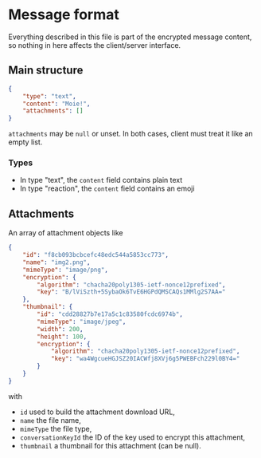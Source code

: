 Message format
==============

Everything described in this file is part of the encrypted message content,
so nothing in here affects the client/server interface.

## Main structure

```json
{
    "type": "text",
    "content": "Moie!",
    "attachments": []
}
```

`attachments` may be `null` or unset. In both cases, client must treat it like
an empty list.

### Types

* In type "text", the `content` field contains plain text
* In type "reaction", the `content` field contains an emoji

## Attachments

An array of attachment objects like

```json
{
    "id": "f8cb093bcbcefc48edc544a5853cc773",
    "name": "img2.png",
    "mimeType": "image/png",
    "encryption": {
        "algorithm": "chacha20poly1305-ietf-nonce12prefixed",
        "key": "B/lViSzth+5SybaOk6TvE6HGPdQMSCAQs1MMlg2S7AA="
    },
    "thumbnail": {
        "id": "cdd28827b7e17a5c1c83580fcdc6974b",
        "mimeType": "image/jpeg",
        "width": 200,
        "height": 100,
        "encryption": {
            "algorithm": "chacha20poly1305-ietf-nonce12prefixed",
            "key": "wa4WgcueHGJSZ20IACWfj8XVj6g5PWEBFch229l0BY4="
        }
    }
}
```

with

* `id` used to build the attachment download URL,
* `name` the file name,
* `mimeType` the file type,
* `conversationKeyId` the ID of the key used to encrypt this attachment,
* `thumbnail` a thumbnail for this attachment (can be null).
